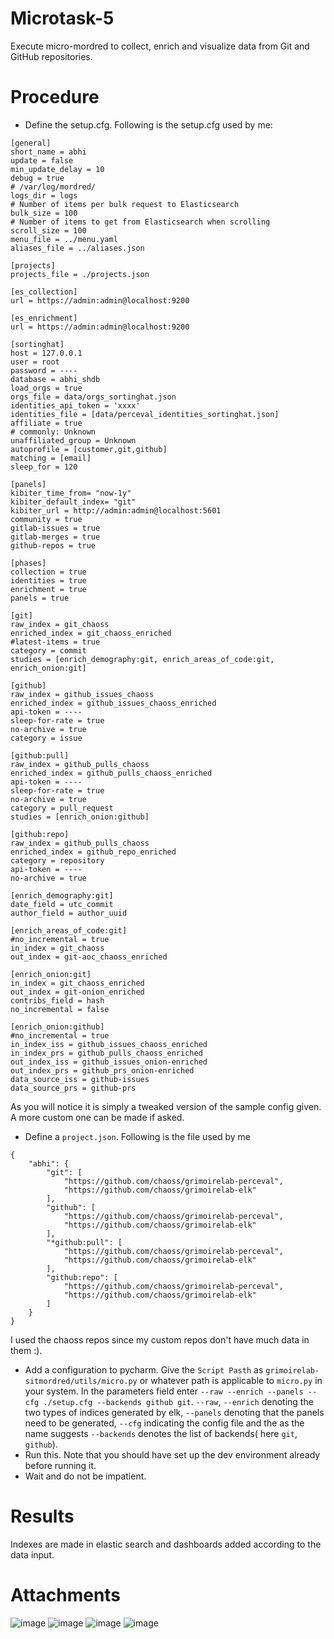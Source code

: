# Microtask-5
Execute micro-mordred to collect, enrich and visualize data from Git and GitHub repositories.

# Procedure
* Define the setup.cfg. Following is the setup.cfg used by me:
```
[general]
short_name = abhi
update = false
min_update_delay = 10
debug = true
# /var/log/mordred/
logs_dir = logs
# Number of items per bulk request to Elasticsearch
bulk_size = 100
# Number of items to get from Elasticsearch when scrolling
scroll_size = 100
menu_file = ../menu.yaml
aliases_file = ../aliases.json

[projects]
projects_file = ./projects.json

[es_collection]
url = https://admin:admin@localhost:9200

[es_enrichment]
url = https://admin:admin@localhost:9200

[sortinghat]
host = 127.0.0.1
user = root
password = ----
database = abhi_shdb
load_orgs = true
orgs_file = data/orgs_sortinghat.json
identities_api_token = 'xxxx'
identities_file = [data/perceval_identities_sortinghat.json]
affiliate = true
# commonly: Unknown
unaffiliated_group = Unknown
autoprofile = [customer,git,github]
matching = [email]
sleep_for = 120

[panels]
kibiter_time_from= "now-1y"
kibiter_default_index= "git"
kibiter_url = http://admin:admin@localhost:5601
community = true
gitlab-issues = true
gitlab-merges = true
github-repos = true

[phases]
collection = true
identities = true
enrichment = true
panels = true

[git]
raw_index = git_chaoss
enriched_index = git_chaoss_enriched
#latest-items = true
category = commit
studies = [enrich_demography:git, enrich_areas_of_code:git, enrich_onion:git]

[github]
raw_index = github_issues_chaoss
enriched_index = github_issues_chaoss_enriched
api-token = ----
sleep-for-rate = true
no-archive = true
category = issue

[github:pull]
raw_index = github_pulls_chaoss
enriched_index = github_pulls_chaoss_enriched
api-token = ----
sleep-for-rate = true
no-archive = true
category = pull_request
studies = [enrich_onion:github]

[github:repo]
raw_index = github_pulls_chaoss
enriched_index = github_repo_enriched
category = repository
api-token = ----
no-archive = true

[enrich_demography:git]
date_field = utc_commit
author_field = author_uuid

[enrich_areas_of_code:git]
#no_incremental = true
in_index = git_chaoss
out_index = git-aoc_chaoss_enriched

[enrich_onion:git]
in_index = git_chaoss_enriched
out_index = git-onion_enriched
contribs_field = hash
no_incremental = false

[enrich_onion:github]
#no_incremental = true
in_index_iss = github_issues_chaoss_enriched
in_index_prs = github_pulls_chaoss_enriched
out_index_iss = github_issues_onion-enriched
out_index_prs = github_prs_onion-enriched
data_source_iss = github-issues
data_source_prs = github-prs
```
As you will notice it is simply a tweaked version of the sample config given. A more custom one can be made if asked.
* Define a `project.json`. Following is the file used by me
```
{
    "abhi": {
        "git": [
            "https://github.com/chaoss/grimoirelab-perceval",
            "https://github.com/chaoss/grimoirelab-elk"
        ],
        "github": [
            "https://github.com/chaoss/grimoirelab-perceval",
            "https://github.com/chaoss/grimoirelab-elk"
        ],
        "*github:pull": [
            "https://github.com/chaoss/grimoirelab-perceval",
            "https://github.com/chaoss/grimoirelab-elk"
        ],
        "github:repo": [
            "https://github.com/chaoss/grimoirelab-perceval",
            "https://github.com/chaoss/grimoirelab-elk"
        ]
    }
}
```
I used the chaoss repos since my custom repos don't have much data in them :).
* Add a configuration to pycharm. Give the `Script Pasth` as `grimoirelab-sitmordred/utils/micro.py` or whatever path is applicable to `micro.py` in your system. In the parameters field enter `--raw --enrich --panels --cfg ./setup.cfg --backends github git`. `--raw`, `--enrich` denoting the two types of indices generated by elk, `--panels` denoting that the panels need to be generated, `--cfg` indicating the config file and the as the name suggests `--backends` denotes the list of backends( here `git`, `github`).
* Run this. Note that you should have set up the dev environment already before running it.
* Wait and do not be impatient.

# Results
Indexes are made in elastic search and dashboards added according to the data input.

# Attachments
![image](/Microtask-5/image1.png)
![image](/Microtask-5/image2.png)
![image](/Microtask-5/image3.png)
![image](/Microtask-5/image4.png)
